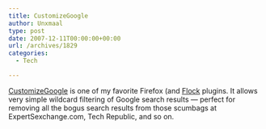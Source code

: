```yaml
---
title: CustomizeGoogle
author: Unxmaal
type: post
date: 2007-12-11T00:00:00+00:00
url: /archives/1829
categories:
  - Tech

---
```

[CustomizeGoogle][1] is one of my favorite Firefox (and [Flock][2] plugins. It allows very simple wildcard filtering of Google search results &#8212; perfect for removing all the bogus search results from those scumbags at ExpertSexchange.com, Tech Republic, and so on.

 [1]: http://www.customizegoogle.com/
 [2]: http://flock.com